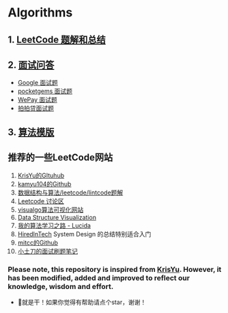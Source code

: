# Algorithms

## 1. [LeetCode 题解和总结](/docs/Leetcode_Solutions/)

## 2. [面试问答](/docs/Interview/)

* [Google 面试题](/docs/interview/Google/Google.md)
* [pocketgems 面试题](/docs/interview/pocketgems/pocketgems.md)
* [WePay 面试题](/docs/interview/WePay/WePay.md)
* [拍拍贷面试题](/docs/interview/拍拍贷/paipaidai.md)

## 3. [算法模版](/docs/Algorithm_Templates/)


## 推荐的一些LeetCode网站

1. [KrisYu的GItuhub](https://github.com/KrisYu/LeetCode-CLRS-Python)
2. [kamyu104的Github](https://github.com/kamyu104/LeetCode)
3. [数据结构与算法/leetcode/lintcode题解](https://algorithm.yuanbin.me/zh-hans/)
4. [Leetcode 讨论区](https://discuss.leetcode.com/)
5. [visualgo算法可视化网站](https://visualgo.net/en)
6. [Data Structure Visualization](https://www.cs.usfca.edu/~galles/visualization/Algorithms.html)
7. [我的算法学习之路 - Lucida](http://zh.lucida.me/blog/on-learning-algorithms/)
8. [HiredInTech](https://www.hiredintech.com/) System Design 的总结特别适合入门
9. [mitcc的Github](https://github.com/mitcc/AlgoSolutions)
10. [小土刀的面试刷题笔记](http://wdxtub.com/interview/14520594642530.html)


### Please note, this repository is inspired from [KrisYu](https://github.com/KrisYu/LeetCode-CLRS-Python). However, it has been modified, added and improved to reflect our knowledge, wisdom and effort.

 - 💪就是干！如果你觉得有帮助请点个star，谢谢！
